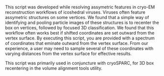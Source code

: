 This script was developed while resolving assymetric features in cryo-EM reconstruction workflows of icoshedral viruses. Viruses often feature assymetric structures on some vertices. We found that a simple way of identifying and pooling particle images of these structures is to recenter the box on vertices, followed by focused 3D classification. We found that this workflow often works best if shifted coordinates are set outward from the vertex surface. By executing this script, you are provided with a spectrum of coordinates that eminate outward from the vertex surface. From our experience, a user may need to sample several of these coordinates with varying distances from the vertex surface for effective results.

This script was primarily used in conjuncture with cryoSPARC, for 3D box recentering in the volume alignment tools utility.
